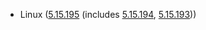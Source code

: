 - Linux ([5.15.195](https://git.kernel.org/pub/scm/linux/kernel/git/stable/linux.git/tag/?h=v5.15.195) (includes [5.15.194](https://git.kernel.org/pub/scm/linux/kernel/git/stable/linux.git/tag/?h=v5.15.194), [5.15.193](https://git.kernel.org/pub/scm/linux/kernel/git/stable/linux.git/tag/?h=v5.15.193)))
